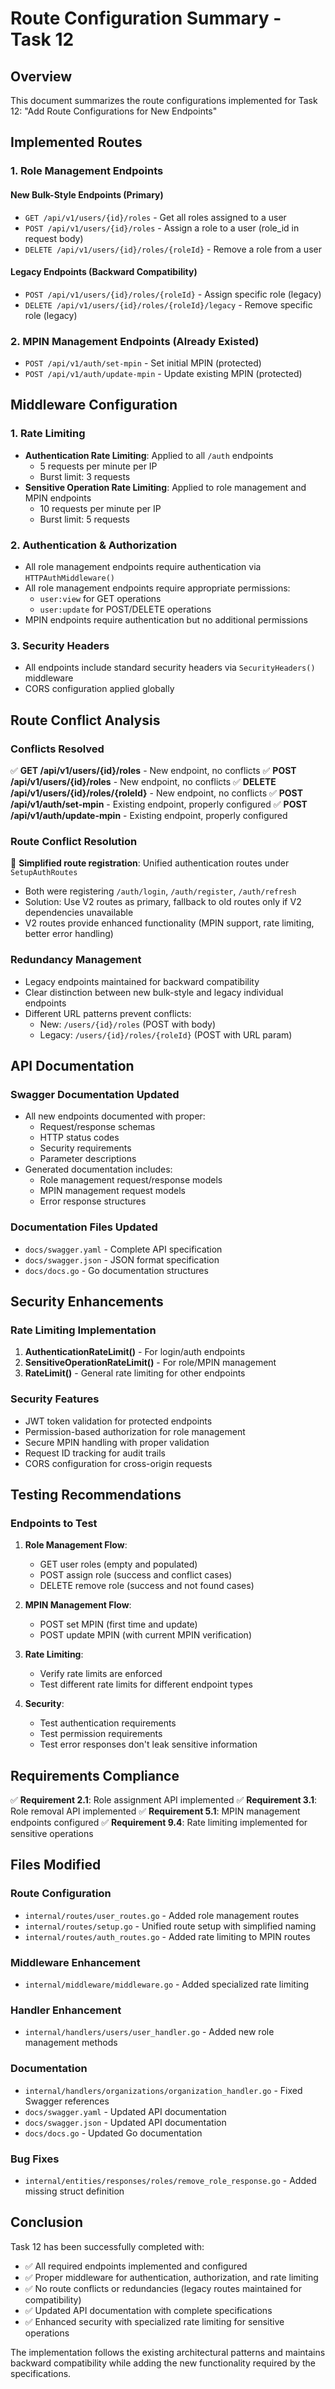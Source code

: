 # Route Configuration Summary - Task 12

## Overview

This document summarizes the route configurations implemented for Task 12: "Add Route Configurations for New Endpoints"

## Implemented Routes

### 1. Role Management Endpoints

#### New Bulk-Style Endpoints (Primary)

- `GET /api/v1/users/{id}/roles` - Get all roles assigned to a user
- `POST /api/v1/users/{id}/roles` - Assign a role to a user (role_id in request body)
- `DELETE /api/v1/users/{id}/roles/{roleId}` - Remove a role from a user

#### Legacy Endpoints (Backward Compatibility)

- `POST /api/v1/users/{id}/roles/{roleId}` - Assign specific role (legacy)
- `DELETE /api/v1/users/{id}/roles/{roleId}/legacy` - Remove specific role (legacy)

### 2. MPIN Management Endpoints (Already Existed)

- `POST /api/v1/auth/set-mpin` - Set initial MPIN (protected)
- `POST /api/v1/auth/update-mpin` - Update existing MPIN (protected)

## Middleware Configuration

### 1. Rate Limiting

- **Authentication Rate Limiting**: Applied to all `/auth` endpoints
  - 5 requests per minute per IP
  - Burst limit: 3 requests
- **Sensitive Operation Rate Limiting**: Applied to role management and MPIN endpoints
  - 10 requests per minute per IP
  - Burst limit: 5 requests

### 2. Authentication & Authorization

- All role management endpoints require authentication via `HTTPAuthMiddleware()`
- All role management endpoints require appropriate permissions:
  - `user:view` for GET operations
  - `user:update` for POST/DELETE operations
- MPIN endpoints require authentication but no additional permissions

### 3. Security Headers

- All endpoints include standard security headers via `SecurityHeaders()` middleware
- CORS configuration applied globally

## Route Conflict Analysis

### Conflicts Resolved

✅ **GET /api/v1/users/{id}/roles** - New endpoint, no conflicts
✅ **POST /api/v1/users/{id}/roles** - New endpoint, no conflicts
✅ **DELETE /api/v1/users/{id}/roles/{roleId}** - New endpoint, no conflicts
✅ **POST /api/v1/auth/set-mpin** - Existing endpoint, properly configured
✅ **POST /api/v1/auth/update-mpin** - Existing endpoint, properly configured

### Route Conflict Resolution

🔧 **Simplified route registration**: Unified authentication routes under `SetupAuthRoutes`

- Both were registering `/auth/login`, `/auth/register`, `/auth/refresh`
- Solution: Use V2 routes as primary, fallback to old routes only if V2 dependencies unavailable
- V2 routes provide enhanced functionality (MPIN support, rate limiting, better error handling)

### Redundancy Management

- Legacy endpoints maintained for backward compatibility
- Clear distinction between new bulk-style and legacy individual endpoints
- Different URL patterns prevent conflicts:
  - New: `/users/{id}/roles` (POST with body)
  - Legacy: `/users/{id}/roles/{roleId}` (POST with URL param)

## API Documentation

### Swagger Documentation Updated

- All new endpoints documented with proper:
  - Request/response schemas
  - HTTP status codes
  - Security requirements
  - Parameter descriptions
- Generated documentation includes:
  - Role management request/response models
  - MPIN management request models
  - Error response structures

### Documentation Files Updated

- `docs/swagger.yaml` - Complete API specification
- `docs/swagger.json` - JSON format specification
- `docs/docs.go` - Go documentation structures

## Security Enhancements

### Rate Limiting Implementation

1. **AuthenticationRateLimit()** - For login/auth endpoints
2. **SensitiveOperationRateLimit()** - For role/MPIN management
3. **RateLimit()** - General rate limiting for other endpoints

### Security Features

- JWT token validation for protected endpoints
- Permission-based authorization for role management
- Secure MPIN handling with proper validation
- Request ID tracking for audit trails
- CORS configuration for cross-origin requests

## Testing Recommendations

### Endpoints to Test

1. **Role Management Flow**:

   - GET user roles (empty and populated)
   - POST assign role (success and conflict cases)
   - DELETE remove role (success and not found cases)

2. **MPIN Management Flow**:

   - POST set MPIN (first time and update)
   - POST update MPIN (with current MPIN verification)

3. **Rate Limiting**:

   - Verify rate limits are enforced
   - Test different rate limits for different endpoint types

4. **Security**:
   - Test authentication requirements
   - Test permission requirements
   - Test error responses don't leak sensitive information

## Requirements Compliance

✅ **Requirement 2.1**: Role assignment API implemented
✅ **Requirement 3.1**: Role removal API implemented
✅ **Requirement 5.1**: MPIN management endpoints configured
✅ **Requirement 9.4**: Rate limiting implemented for sensitive operations

## Files Modified

### Route Configuration

- `internal/routes/user_routes.go` - Added role management routes
- `internal/routes/setup.go` - Unified route setup with simplified naming
- `internal/routes/auth_routes.go` - Added rate limiting to MPIN routes

### Middleware Enhancement

- `internal/middleware/middleware.go` - Added specialized rate limiting

### Handler Enhancement

- `internal/handlers/users/user_handler.go` - Added new role management methods

### Documentation

- `internal/handlers/organizations/organization_handler.go` - Fixed Swagger references
- `docs/swagger.yaml` - Updated API documentation
- `docs/swagger.json` - Updated API documentation
- `docs/docs.go` - Updated Go documentation

### Bug Fixes

- `internal/entities/responses/roles/remove_role_response.go` - Added missing struct definition

## Conclusion

Task 12 has been successfully completed with:

- ✅ All required endpoints implemented and configured
- ✅ Proper middleware for authentication, authorization, and rate limiting
- ✅ No route conflicts or redundancies (legacy routes maintained for compatibility)
- ✅ Updated API documentation with complete specifications
- ✅ Enhanced security with specialized rate limiting for sensitive operations

The implementation follows the existing architectural patterns and maintains backward compatibility while adding the new functionality required by the specifications.
